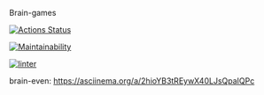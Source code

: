 Brain-games

[![Actions Status](https://github.com/diazdressk/frontend-project-lvl1/workflows/hexlet-check/badge.svg)](https://github.com/diazdressk/frontend-project-lvl1/actions)

[![Maintainability](https://api.codeclimate.com/v1/badges/49397be05e4584b21a6b/maintainability)](https://codeclimate.com/github/diazdressk/frontend-project-lvl1/maintainability)

[![linter](https://github.com/diazdressk/frontend-project-lvl1/workflows/linter/badge.svg)](https://github.com/diazdressk/frontend-project-lvl1/actions)

brain-even: https://asciinema.org/a/2hioYB3tREywX40LJsQpaIQPc
